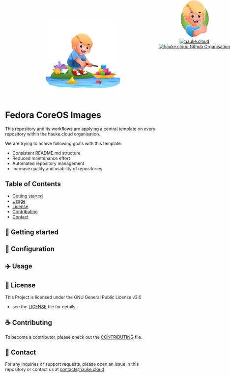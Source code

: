 
<p align="center">
  <img src="resources/img/logo.png" alt="repository logo" width="50%" height="50%">
</p>


# Fedora CoreOS Images

<div style="position: fixed; right: 0; top: 0; with: 150px; display: flex; align-items: center; kustify-content: center;">
  <div style="text-align: center;">
    <div>
        <img src="https://raw.githubusercontent.com/hauke-cloud/.github/main/resources/img/organisation-logo-small.png" alt="hauke.cloud logo" width="109" height="123">
    </div>
    <div>
      <a href="https://hauke.cloud" target="_blank">
        <img src="https://img.shields.io/badge/home-hauke.cloud-brightgreen" alt="hauke.cloud" />
      </a>
    </div>
    <div>
      <a href="https://github.com/hauke-cloud">
        <img src="https://img.shields.io/badge/github-hauke.cloud-blue" alt="hauke.cloud Github Organisation" />
      </a>
    </div>
  </div>
</div>

This repository and its workflows are applying a central template on every repository within the hauke.cloud organisation.

We are trying to achive following goals with this template:
- Consistent README.md structure
- Reduced maintenance effort
- Automated repository management
- Increase quality and usability of repositories


## Table of Contents

- [Getting started](#-getting-started)
- [Usage](#-usage)
- [License](#license)
- [Contributing](#contributing)
- [Contact](#contact)

## 🚀 Getting started

## :wrench: Configuration

## :airplane: Usage

## 📄 License

This Project is licensed under the GNU General Public License v3.0

- see the [LICENSE](LICENSE) file for details.

## :coffee: Contributing

To become a contributor, please check out the [CONTRIBUTING](CONTRIBUTING.md) file.
## :email: Contact

For any inquiries or support requests, please open an issue in this
repository or contact us at [contact@hauke.cloud](mailto:contact@hauke.cloud).
